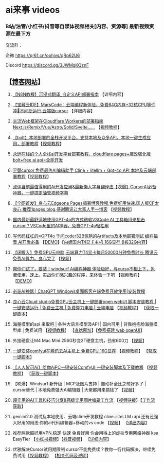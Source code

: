 # ai来事 videos

### B站/油管/小红书/抖音等自媒体视频相关[内容、资源等] 最新视频资源在最下方

交流群：

企微  https://qr61.cn/oohivs/qRp62U6

Discord https://discord.gg/3JWMgKQznF

## 【[博客网站](/)】 

1. [【N8N教程】沉浸式翻译_自定义API部署指南](./md/1.md) 【详细内容】

2. [【宝藏云IDE】MarsCode：云端编程新体验，免费64G内存+32核CPU等你冲🚀不间断运行 云端版cursor](./md/2.md) 【详细内容】

3. [主流Web框架在Cloudflare Workers的部署指南 Next.js/Remix/Vue/Astro/Solid/Svelte……](./md/3.md) 【[视频教程](https://www.bilibili.com/video/BV1sFSqYGEem/)】

7. [【bolt】本地部署的全栈开发平台，支持本地及众多API，本地一键生成应用，部署教程](./md/7.md)【[视频教程](https://www.bilibili.com/video/BV1V1DHYJE6h/)】

8. [永远在线的个人全栈ai开发平台部署教程，cloudflare pages+魔改强化版bolt+free ai api=全能开发](./md/8.md)

9. [平替cursor 免费最终AI编辑助手 Cline + litellm + Gpt-4o API 本地及云端部署教程](./md/9.md)【[视频教程](https://www.bilibili.com/video/BV1DJDDYfEfD/)】

10. [点评当前最值得用的Ai开发应用&最新懒人字幕翻译法【吹爆】CursorAI必备神器，一键搞定油管视频字幕](https://www.bilibili.com/video/BV1FBDqYgEQ4/)

11. [【全网首发】良心云Edgeone Pages部署博客教程,免费好用快速,国人版CF太良心,推荐1pages blog,感谢腾讯让大家人手一博客](https://github.com/aigem/1pages) 【[视频教程](https://www.bilibili.com/video/BV1QEmrYZEtt)】

12. [国内最新最舒适地使用GPT-4o的方式微软VSCode AI 工具箱用来狙击cursor？VSCode里的AI神器，免费GPT-4o轻松用](https://www.bilibili.com/video/BV1kLmbYGExa/)

13. [写代码杠杠的≈GPT4o 千问coder32B惊艳的Artifacts及本地部署测试 编程福音 Ai开发必备](https://www.bilibili.com/video/BV1VYUAYZEH7/) 【[DEMO](https://qwen.edge1.us.kg)】【[白嫖国内T4显卡主机 16G显存 8核32G内容](https://www.bilibili.com/video/BV1BJmSYFE2a/)】

14. [【闭眼入】免费GPU云电脑,云端算力T4显卡每月50000分钟免费时长 腾讯云免费AI算力，良心哭了](./md/14.md)  【[视频](https://www.bilibili.com/video/BV1BJmSYFE2a/)】

15. [帮你们试了，要装！windsurf Ai编程神器 体验极好，与curso不相上下，免费使用，速上。实战你们感兴趣的程序，来体验一下吧](./md/15.md) 【[视频教程](https://www.bilibili.com/video/BV1B3U7YuEcZ/)】 【[DEMO](https://1pics.edge1.us.kg/)】

16. [必装Ai神器 | ChatGPT Windows桌面版客户端免费开放使用|安装教程](https://www.bilibili.com/video/BV165UHYXEFE/) 

17. [良心云Cloud studio免费GPU云主机上一键部署open webUI 脚本安装教程 | 一键安装运行 | 免费云主机 | 免费算力电脑 | 云端电脑](./md/17.md) 【[视频教程](https://www.bilibili.com/video/BV1tmSFY1ERb/)】 【[获取一键脚本](https://gf.bilibili.com/item/detail/1107198073)】

18. 海量模型的api 来取吧 | 各种大语言模型及API | 国内可用 | 背靠抱抱脸海量模型库 | 免费试用 【[视频教程](https://www.bilibili.com/video/BV1ftUDYiE7Y/)】 【[直达网址](https://glhf.chat)】【[免费搭建 web openUI](./md/17.md)】

19. 外接硬盘让M4 Mac Mini 256G秒变2T硬盘主机，劲省600刀 【[视频](https://www.bilibili.com/video/BV1dxBxYvEoE/)】 

20. [一键安装comfyui在腾讯云Ai主机上 免费GPU 16G显存](./md/14.md) 【[视频教程](https://www.bilibili.com/video/BV1nMzNYHEd6/)】 【[获取一键脚本](https://github.com/aigem/aitools/)】

21. [【人人皆可Ai】给你AiPC一键安装ComfyUI 一键安装脚本及下载教程](./md/21.md) 【[视频教程](https://www.bilibili.com/video/BV13UBRYVEmX/)】 【[获取一键脚本]((https://gf.bilibili.com/item/detail/1107198073))】

22. 【吹爆】Windsurf 新升级 | MCP及图片支持 | 自动补全比之前好多了 | cursor替代 | 本地免费强大Ai编辑器 | 大佬都用来搞钱了 【[视频](https://www.bilibili.com/video/BV1F2zqYyEyA/)】

23. [超实用的AI工具和技巧分享&高级实用图片编辑工作流](./md/23.md) 【[视频链接](https://www.bilibili.com/video/BV1qf6wYkEKQ/)】【[工作流获取](https://gf.bilibili.com/item/detail/1107271073)】

32. gemini2.0 测试及本地使用、云端cline开发教程 cline+liteLLM+api 还有还强大好用的用法:你的ai代码编辑器+移动的vs code 【[视频](https://www.bilibili.com/video/BV1PuB5YmEhA/)】 【[详细内容](./md/32.md)】

34. 推荐两款超好用VPN,稳定 快速 免费好用 你会用得上的虚拟专用网络神器 ksa EasyTier 【[小红书视频](https://www.xiaohongshu.com/discovery/item/676423360000000014027b07?source=webshare&xhsshare=pc_web&xsec_token=ABzf-fhLZ0oyTNquAKp6YNFgPkCadC2a9ixPqggV3w3dU=&xsec_source=pc_share)】【[抖音视频](https://v.douyin.com/iUuBh1Mt/)】 【[详细内容](./md/34.md)】

35. 优雅解决Cursor试用期限制 cursor不能免费续？教你一行代码解决，继续免费试用【[视频教程](https://www.bilibili.com/video/BV1H3ktYtEUy/)】 【[相关代码及说明](./md/35.md)】
